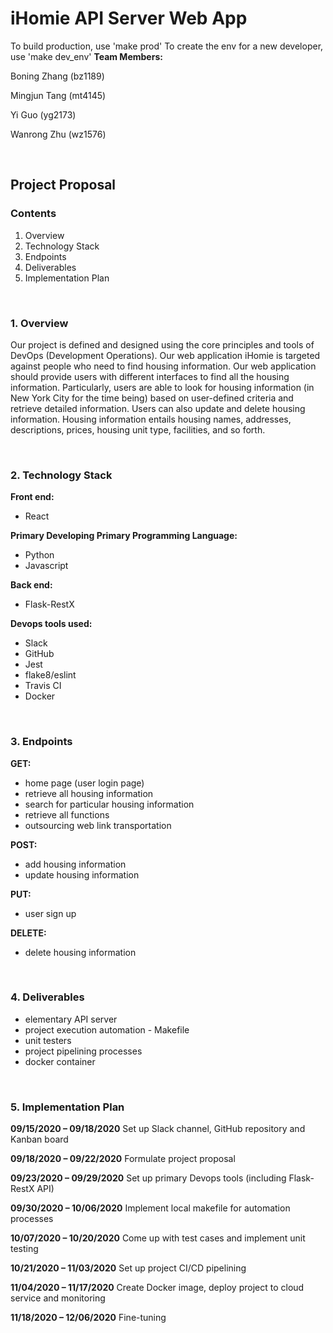 # iHomie API Server Web App

To build production, use 'make prod'
To create the env for a new developer, use 'make dev_env'
**Team Members:**

Boning Zhang (bz1189)

Mingjun Tang (mt4145)

Yi Guo (yg2173)

Wanrong Zhu (wz1576)

<br/>

## Project Proposal

### Contents

1.	Overview
2.	Technology Stack	
3.	Endpoints	
4.	Deliverables	
5.	Implementation Plan	

<br/>

### 1. Overview

Our project is defined and designed using the core principles and tools of DevOps (Development Operations). Our web application iHomie is targeted against people who need to find housing information. Our web application should provide users with different interfaces to find all the housing information. Particularly, users are able to look for housing information (in New York City for the time being) based on user-defined criteria and retrieve detailed information. Users can also update and delete housing information. Housing information entails housing names, addresses, descriptions, prices, housing unit type, facilities, and so forth.

<br/>

### 2. Technology Stack

**Front end:**

- React

**Primary Developing Primary Programming Language:**

- Python
- Javascript

**Back end:**

- Flask-RestX

**Devops tools used:**

- Slack
- GitHub
- Jest
- flake8/eslint
- Travis CI
- Docker

<br/>

### 3. Endpoints

**GET:**

- home page (user login page)
- retrieve all housing information
- search for particular housing information
- retrieve all functions
- outsourcing web link transportation 

**POST:**

- add housing information	
- update housing information

**PUT:**

- user sign up

**DELETE:**

- delete housing information

<br/>

### 4. Deliverables

- elementary API server
- project execution automation - Makefile
- unit testers
- project pipelining processes
- docker container

<br/>

### 5. Implementation Plan

**09/15/2020 – 09/18/2020**  Set up Slack channel, GitHub repository and Kanban board

**09/18/2020 – 09/22/2020**  Formulate project proposal

**09/23/2020 – 09/29/2020**  Set up primary Devops tools (including Flask-RestX API)

**09/30/2020 – 10/06/2020**  Implement local makefile for automation processes

**10/07/2020 – 10/20/2020**  Come up with test cases and implement unit testing

**10/21/2020 – 11/03/2020**  Set up project CI/CD pipelining

**11/04/2020 – 11/17/2020**  Create Docker image, deploy project to cloud service and monitoring 

**11/18/2020 – 12/06/2020**  Fine-tuning

